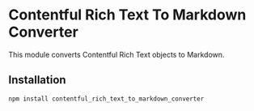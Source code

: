 # Contentful Rich Text To Markdown Converter

This module converts Contentful Rich Text objects to Markdown.

## Installation

```bash
npm install contentful_rich_text_to_markdown_converter
```
